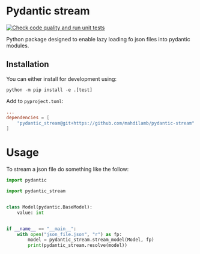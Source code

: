 # Pydantic stream

[![Check code quality and run unit tests](https://github.com/mahdilamb/pydantic-stream/actions/workflows/code-quality-and-tests.yaml/badge.svg)](https://github.com/mahdilamb/pydantic-stream/actions/workflows/code-quality-and-tests.yaml)

Python package designed to enable lazy loading fo json files into pydantic modules. 


## Installation

You can either install for development using:
```shell
python -m pip install -e .[test]
```

Add to `pyproject.toml`:
```toml
...
dependencies = [
    "pydantic_stream@git+https://github.com/mahdilamb/pydantic-stream"
]
```
# Usage

To stream a json file do something like the follow:

```python
import pydantic

import pydantic_stream


class Model(pydantic.BaseModel):
    value: int


if __name__ == "__main__":
    with open("json_file.json", "r") as fp:
        model = pydantic_stream.stream_model(Model, fp)
        print(pydantic_stream.resolve(model))


```
